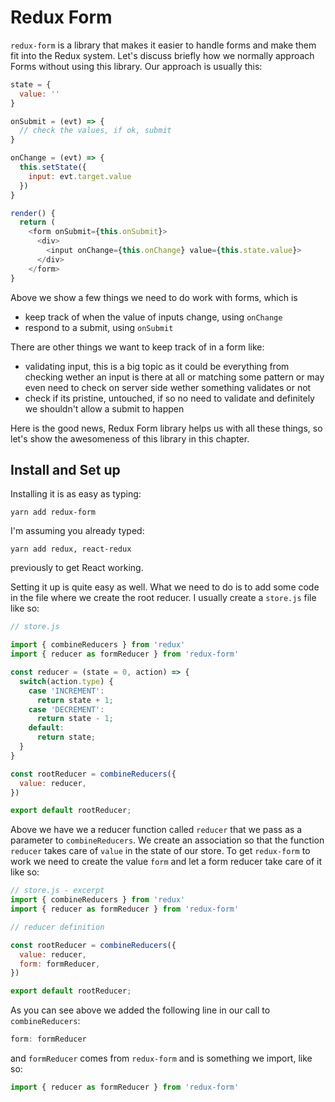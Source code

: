 # Redux Form

`redux-form` is a library that makes it easier to handle forms and make them fit into the Redux system. Let's discuss briefly how we normally approach Forms without using this library. Our approach is usually this:

```js
state = {
  value: ''
}

onSubmit = (evt) => {
  // check the values, if ok, submit
}

onChange = (evt) => {
  this.setState({
    input: evt.target.value
  })
}

render() {
  return (
    <form onSubmit={this.onSubmit}>
      <div>
        <input onChange={this.onChange} value={this.state.value}>
      </div>
    </form>
}
```

Above we show a few things we need to do work with forms, which is

* keep track of when the value of inputs change, using `onChange`
* respond to a submit, using `onSubmit`

There are other things we want to keep track of in a form like:

- validating input, this is a big topic as it could be everything from checking wether an input is there at all or matching some pattern or may even need to check on server side wether something validates or not
- check if its pristine, untouched, if so no need to validate and definitely we shouldn't allow a submit to happen

Here is the good news, Redux Form library helps us with all these things, so let's show the awesomeness of this library in this chapter.

## Install and Set up
Installing it is as easy as typing:

```
yarn add redux-form
```
I'm assuming you already typed:

```
yarn add redux, react-redux
```
previously to get React working.

Setting it up is quite easy as well. What we need to do is to add some code in the file where we create the root reducer. I usually create a `store.js` file like so:

```js
// store.js

import { combineReducers } from 'redux'
import { reducer as formReducer } from 'redux-form'

const reducer = (state = 0, action) => {
  switch(action.type) {
    case 'INCREMENT':
      return state + 1;
    case 'DECREMENT':
      return state - 1;
    default:
      return state;
  }
}

const rootReducer = combineReducers({
  value: reducer,
})

export default rootReducer;
```
Above we have we a reducer function called `reducer` that we pass as a parameter to `combineReducers`. We create an association so that the function `reducer` takes care of `value` in the state of our store. To get `redux-form` to work we need to create the value `form` and let a form reducer take care of it like so:

```js
// store.js - excerpt
import { combineReducers } from 'redux'
import { reducer as formReducer } from 'redux-form'

// reducer definition

const rootReducer = combineReducers({
  value: reducer,
  form: formReducer,
})

export default rootReducer;
```
As you can see above we added the following line in our call to `combineReducers`:

```js
form: formReducer
```
and `formReducer` comes from `redux-form` and is something we import, like so:

```js
import { reducer as formReducer } from 'redux-form'
```



